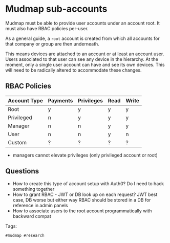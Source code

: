 # Mudmap sub-accounts

Mudmap must be able to provide user accounts under an account root.
It must also have RBAC policies per-user. 

As a general guide, a `root` account is created from which all accounts 
for that company or group are then underneath.

This means devices are attached to an account or at least an account user. Users
associated to that user can see any device in the hierarchy. At the moment, only
a single user account can have and see its own devices. This will need to be radically
altered to accommodate these changes. 

## RBAC Policies 

| Account Type | Payments | Privileges | Read | Write |
|---|---|---|---|---|
| Root | y | y | y | y |
| Privileged | n | y | y | y |
| Manager | n | n | y | y |
| User | n | n | y | n |
| Custom | ? | ? | ? | ? |

* managers cannot elevate privileges (only privileged account or root) 

## Questions

- How to create this type of account setup with Auth0? Do I need to hack something together
- How to grant RBAC - JWT or DB look up on each request? JWT best case, DB worse but either way RBAC should be stored in a DB for reference in admin panels 
- How to associate users to the root account programmatically with backward compat 

Tags:

    #mudmap #research
